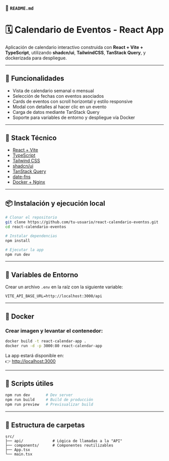 ### 📄 `README.md`

# 🗓️ Calendario de Eventos - React App

Aplicación de calendario interactivo construida con **React + Vite + TypeScript**, utilizando **shadcn/ui**, **TailwindCSS**, **TanStack Query**, y dockerizada para despliegue.

---

## 🚀 Funcionalidades

- Vista de calendario semanal o mensual
- Selección de fechas con eventos asociados
- Cards de eventos con scroll horizontal y estilo responsive
- Modal con detalles al hacer clic en un evento
- Carga de datos mediante TanStack Query
- Soporte para variables de entorno y despliegue vía Docker

---

## 🧱 Stack Técnico

- [React + Vite](https://vitejs.dev/)
- [TypeScript](https://www.typescriptlang.org/)
- [Tailwind CSS](https://tailwindcss.com/)
- [shadcn/ui](https://ui.shadcn.dev/)
- [TanStack Query](https://tanstack.com/query)
- [date-fns](https://date-fns.org/)
- [Docker + Nginx](https://www.docker.com/)

---

## 📦 Instalación y ejecución local

```bash
# Clonar el repositorio
git clone https://github.com/tu-usuario/react-calendario-eventos.git
cd react-calendario-eventos

# Instalar dependencias
npm install

# Ejecutar la app
npm run dev
```

---

## 🔧 Variables de Entorno

Crear un archivo `.env` en la raíz con la siguiente variable:

```env
VITE_API_BASE_URL=http://localhost:3000/api
```

---

## 🐳 Docker

### Crear imagen y levantar el contenedor:

```bash
docker build -t react-calendar-app .
docker run -d -p 3000:80 react-calendar-app
```

La app estará disponible en:  
👉 [http://localhost:3000](http://localhost:3000)

---

## 🧪 Scripts útiles

```bash
npm run dev       # Dev server
npm run build     # Build de producción
npm run preview   # Previsualizar build
```

---

## 📂 Estructura de carpetas

```
src/
├── api/             # Lógica de llamadas a la "API"
├── components/      # Componentes reutilizables
├── App.tsx
└── main.tsx
```